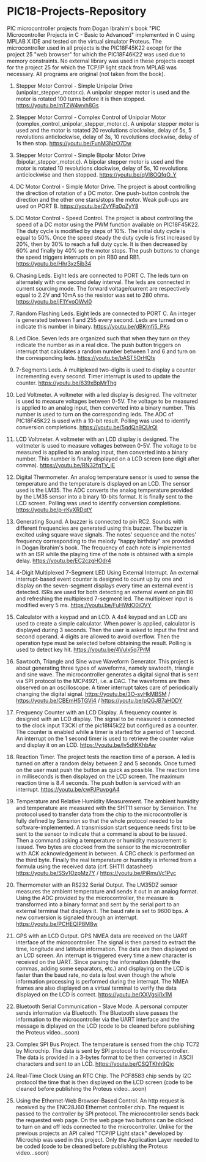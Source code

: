 # PIC18-Projects-Repository
PIC microcontroller projects from Dogan Ibrahim's book "PIC Microcontroller Projects in C - Basic to Advanced" implemented in C using MPLAB X IDE and tested on the virtual simulator Proteus. The microcontroller used in all projects is the PIC18F45K22 except for the project 25 "web browser" for which the PIC18F46K22 was used due to memory constraints. No external library was used in these projects except for the project 25 for which the TCP/IP light stack from MPLAB was necessary. All programs are original (not taken from the book).

1. Stepper Motor Control - Simple Unipolar Drive (unipolar_stepper_motor.c). A unipolar stepper motor is used and the motor is rotated 100 turns before it is then stopped. https://youtu.be/mTZW4wvh8Gs

2. Stepper Motor Control - Complex Control of Unipolar Motor (complex_control_unipolar_stepper_motor.c). A unipolar stepper motor is used and the motor is rotated 20 revolutions clockwise, delay of 5s, 5 revolutions anticlockwise, delay of 3s, 10 revolutions clockwise, delay of 1s then stop. https://youtu.be/FunM3NzO7Dw

3. Stepper Motor Control - Simple Bipolar Motor Drive (bipolar_stepper_motor.c). A bipolar stepper motor is used and the motor is rotated 10 revolutions clockwise, delay of 5s, 10 revolutions anticlockwise and then stopped. https://youtu.be/qVl8OQfqO_Y

4. DC Motor Control - Simple Motor Drive. The project is about controlling the direction of rotation of a DC motor. One push-button controls the direction and the other one stars/stops the motor. Weak pull-ups are used on PORT B. https://youtu.be/ZvYFq0oZyY8

5. DC Motor Control - Speed Control. The project is about controlling the speed of a DC motor using the PWM function available on PIC18F45K22. The duty cycle is modified by steps of 10%. The initial duty cycle is equal to 50%. Once the speed steady the duty cycle is first increased by 20%, then by 30% to reach a full duty cycle. It is then decreased by 60% and finally by 40% so the motor stops. The push buttons to change the speed triggers interrupts on pin RB0 and RB1. https://youtu.be/Hhr3xz5ib34

6. Chasing Leds. Eight leds are connected to PORT C. The leds turn on alternately with one second delay interval. The leds are connected in current sourcing mode. The forward voltage/current are respectively equal to 2.2V and 10mA so the resistor was set to 280 ohms. https://youtu.be/jF1YvoOWvl0

7. Random Flashing Leds. Eight leds are connected to PORT C. An integer is generated between 1 and 255 every second. Leds are turned on o indicate this number in binary. https://youtu.be/dBKmfi5_PKs

8. Led Dice. Seven leds are organized such that when they turn on they indicate the number as in a real dice. The push button triggers on interrupt that calculates a random number between 1 and 6 and turn on the corresponding leds. https://youtu.be/bAST5OrHQls

9. 7-Segments Leds. A multiplexed two-digits is used to display a counter incrementing every second. Timer interrupt is used to update the counter. https://youtu.be/639xBpMrThg

10. Led Voltmeter. A voltmeter with a led display is designed. The voltmeter is used to measure voltages between 0-5V. The voltage to be measured is applied to an analog input, then converted into a binary number. This number is used to turn on the corresponding leds. The ADC of PIC18F45K22 is used with a 10-bit result. Polling was used to identify conversion completions. https://youtu.be/5qdQn9QUrQI

11. LCD Voltmeter. A voltmeter with an LCD display is designed. The voltmeter is used to measure voltages between 0-5V. The voltage to be measured is applied to an analog input, then converted into a binary number. This number is finally displayed on a LCD screen (one digit after comma). https://youtu.be/RN32fqTV_jE

12. Digital Thermometer. An analog temperature sensor is used to sense the temperature and the temperature is displayed on an LCD. The sensor used is the LM35. The ADC converts the analog temperature provided by the LM35 sensor into a binary 10-bits format. It is finally sent to the LCD screen. Polling was used to identify conversion completions. https://youtu.be/p-rKyXRDqtY

13. Generating Sound. A buzzer is connected to pin RC2. Sounds with different frequencies are generated using this buzzer. The buzzer is excited using square wave signals. The notes' sequence and the notes' frequency corresponding to the melody "happy birthday" are provided in Dogan Ibrahim's book. The frequency of each note is implemented with an ISR while the playing time of the note is obtained with a simple delay. https://youtu.be/EC2czgHOdr4

14. 4-Digit Multiplexed 7-Segment LED Using External Interrupt. An external interrupt-based event counter is designed to count up by one and display on the seven-segment displays every time an external event is detected. ISRs are used for both detecting an external event on pin B0 and refreshing the multiplexed 7-segment led. The multiplexer input is modified every 5 ms. https://youtu.be/FuHWdO0iOVY

15. Calculator with a keypad and an LCD. A 4x4 keypad and an LCD are used to create a simple calculator. When power is applied, calculator is displayed during 3 seconds. Then the user is asked to input the first and second operand. 4 digits are allowed to avoid overflow. Then the operation type must be selected before obtaining the result. Polling is used to detect key hit. https://youtu.be/4Vulx5q7PrM

16. Sawtooth, Triangle and Sine wave Waveform Generator. This project is about generating three types of waveforms, namely sawtooth, triangle and sine wave. The microcontroller generates a digital signal that is sent via SPI protocol to the MCP4921, i.e. a DAC. The waveforms are then observed on an oscilloscope. A timer interrupt takes care of periodically changing the digital signal. https://youtu.be/3O-svHkMBSM  /  https://youtu.be/CBEmH5TGVi4   /  https://youtu.be/pQGJB7aHDDY 

17. Frequency Counter with an LCD Display. A frequency counter is designed with an LCD display. The signal to be measured is connected to the clock input T3CKI of the pic18f45k22 but configured as a counter. The counter is enabled while a timer is started for a period of 1 second. An interrupt on the 1 second timer is used to retrieve the counter value and display it on an LCD. https://youtu.be/lv5dtKKhbAw

18. Reaction Timer. The project tests the reaction time of a person. A led is turned on after a random delay between 2 and 5 seconds. Once turned on the user must push the button as quick as possible. The reaction time in milliseconds is then displayed on the LCD screen. The maximum reaction time is 8.4 seconds. The push button is serviced with an interrupt. https://youtu.be/cwPJPuvpgA4

19. Temperature and Relative Humidity Measurement. The ambient humidity and temperature are measured with the SHT11 sensor by Sensirion. The protocol used to transfer data from the chip to the microcontroller is fully defined by Sensirion so that the whole protocol needed to be software-implemented. A transmission start sequence needs first to be sent to the sensor to indicate that a command is about to be issued. Then a command asking a temperature or humidity measurement is issued. Two bytes are clocked from the sensor to the microcontroller with ACK acknowledgement in between. A CRC check is performed on the third byte. Finally the real temperature or humidity is inferred from a formula using the received data (crf. SHT11 datasheet) https://youtu.be/SSv1OzpMz7Y  /  https://youtu.be/PiRmuVc1Pyc

20. Thermometer with an RS232 Serial Output. The LM35DZ sensor measures the ambient temperature and sends it out in an analog format. Using the ADC provided by the microcontroller, the measure is transformed into a binary format and sent by the serial port to an external terminal that displays it. The baud rate is set to 9600 bps. A new conversion is signaled through an interrupt. https://youtu.be/PCHEQIP8M8w

21. GPS with an LCD Output. GPS NMEA data are received on the UART interface of the microcontroller. The signal is then parsed to extract the time, longitude and latitude information. The data are then displayed on an LCD screen. An interrupt is triggered every time a new character is received on the UART. Since parsing the information (identify the commas, adding some separators, etc.) and displaying on the LCD is faster than the baud rate, no data is lost even though the whole information processing is performed during the interrupt. The NMEA frames are also displayed on a virtual terminal to verify the data displayed on the LCD is correct. https://youtu.be/XXVgsij1x1M

22. Bluetooth Serial Communication - Slave Mode. A personal computer sends information via Bluetooth. The Bluetooth slave passes the information to the microcontroller via the UART interface and the message is diplayed on the LCD (code to be cleaned before publishing the Proteus video...soon) 

23. Complex SPI Bus Project. The temperature is sensed from the chip TC72 by Microchip. The data is sent by SPI protocol to the microcontroller. The data is provided in a 3-bytes format to be then converted in ASCII characters and sent to an LCD. https://youtu.be/CSQTKhh9Qic

24. Real-Time Clock Using an RTC Chip. The PCF8583 chip sends by I2C protocol the time that is then displayed on the LCD screen (code to be cleaned before publishing the Proteus video...soon) 

25. Using the Ethernet-Web Browser-Based Control. An http request is received by the ENC28J60 Ethernet controller chip. The request is passed to the controller by SPI protocol. The microcontroller sends back the requested web page. On the web page two buttons can be clicked to turn on and off leds connected to the microcontroller. Unlike for the previous projects an API called "TCP/IP Light stack" developed by Microchip was used in this project. Only the Application Layer needed to be coded (code to be cleaned before publishing the Proteus video...soon) 
